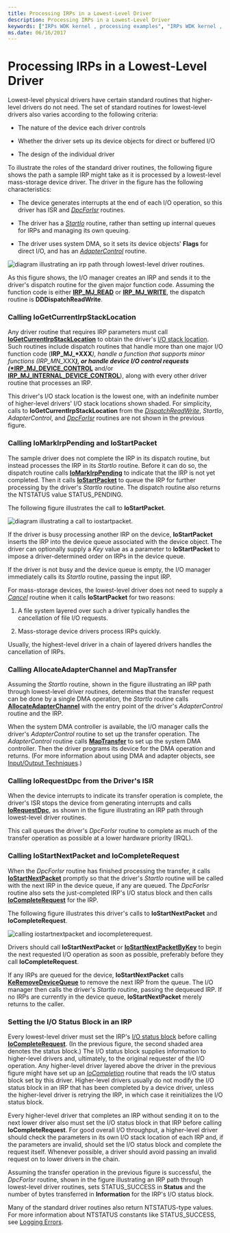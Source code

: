 ```yaml
---
title: Processing IRPs in a Lowest-Level Driver
description: Processing IRPs in a Lowest-Level Driver
keywords: ["IRPs WDK kernel , processing examples", "IRPs WDK kernel , I/O status blocks", "I/O status blocks WDK kernel", "status blocks WDK kernel", "IoStartNextPacket", "IoCompleteRequest", "IoRequestDpc", "AllocateAdapterChannel", "MapTransfer", "IoStartPacket", "IoMarkIrpPending", "IoGetCurrentIrpStackLocation"]
ms.date: 06/16/2017
---
```


# Processing IRPs in a Lowest-Level Driver





Lowest-level physical drivers have certain standard routines that higher-level drivers do not need. The set of standard routines for lowest-level drivers also varies according to the following criteria:

-   The nature of the device each driver controls

-   Whether the driver sets up its device objects for direct or buffered I/O

-   The design of the individual driver

To illustrate the roles of the standard driver routines, the following figure shows the path a sample IRP might take as it is processed by a lowest-level mass-storage device driver. The driver in the figure has the following characteristics:

-   The device generates interrupts at the end of each I/O operation, so this driver has ISR and [*DpcForIsr*](/windows-hardware/drivers/ddi/wdm/nc-wdm-io_dpc_routine) routines.

-   The driver has a [*StartIo*](/windows-hardware/drivers/ddi/wdm/nc-wdm-driver_startio) routine, rather than setting up internal queues for IRPs and managing its own queuing.

-   The driver uses system DMA, so it sets its device objects' **Flags** for direct I/O, and has an [*AdapterControl*](/windows-hardware/drivers/ddi/wdm/nc-wdm-driver_control) routine.

![diagram illustrating an irp path through lowest-level driver routines.](images/4loddirp.png)

As this figure shows, the I/O manager creates an IRP and sends it to the driver's dispatch routine for the given major function code. Assuming the function code is either [**IRP\_MJ\_READ**](./irp-mj-read.md) or [**IRP\_MJ\_WRITE**](./irp-mj-write.md), the dispatch routine is **DDDispatchReadWrite**.

### Calling IoGetCurrentIrpStackLocation

Any driver routine that requires IRP parameters must call [**IoGetCurrentIrpStackLocation**](/windows-hardware/drivers/ddi/wdm/nf-wdm-iogetcurrentirpstacklocation) to obtain the driver's [I/O stack location](i-o-stack-locations.md). Such routines include dispatch routines that handle more than one major I/O function code (<strong>IRP\_MJ\_*XXX</strong><em>), handle a function that supports minor functions (</em><em>IRP\_MN\_</em>XXX<strong><em>), or handle device I/O control requests ([</em>*IRP\_MJ\_DEVICE\_CONTROL</strong>](./irp-mj-device-control.md) and/or [**IRP\_MJ\_INTERNAL\_DEVICE\_CONTROL**](./irp-mj-internal-device-control.md)), along with every other driver routine that processes an IRP.

This driver's I/O stack location is the lowest one, with an indefinite number of higher-level drivers' I/O stack locations shown shaded. For simplicity, calls to **IoGetCurrentIrpStackLocation** from the [*DispatchReadWrite*](/windows-hardware/drivers/ddi/wdm/nc-wdm-driver_dispatch), *StartIo*, *AdapterControl*, and [*DpcForIsr*](/windows-hardware/drivers/ddi/wdm/nc-wdm-io_dpc_routine) routines are not shown in the previous figure.

### Calling IoMarkIrpPending and IoStartPacket

The sample driver does not complete the IRP in its dispatch routine, but instead processes the IRP in its *StartIo* routine. Before it can do so, the dispatch routine calls [**IoMarkIrpPending**](/windows-hardware/drivers/ddi/wdm/nf-wdm-iomarkirppending) to indicate that the IRP is not yet completed. Then it calls [**IoStartPacket**](/windows-hardware/drivers/ddi/ntifs/nf-ntifs-iostartpacket) to queue the IRP for further processing by the driver's *StartIo* routine. The dispatch routine also returns the NTSTATUS value STATUS\_PENDING.

The following figure illustrates the call to **IoStartPacket**.

![diagram illustrating a call to iostartpacket.](images/4strtpak.png)

If the driver is busy processing another IRP on the device, **IoStartPacket** inserts the IRP into the device queue associated with the device object. The driver can optionally supply a *Key* value as a parameter to **IoStartPacket** to impose a driver-determined order on IRPs in the device queue.

If the driver is not busy and the device queue is empty, the I/O manager immediately calls its *StartIo* routine, passing the input IRP.

For mass-storage devices, the lowest-level driver does not need to supply a [*Cancel*](/windows-hardware/drivers/ddi/wdm/nc-wdm-driver_cancel) routine when it calls **IoStartPacket** for two reasons:

1.  A file system layered over such a driver typically handles the cancellation of file I/O requests.

2.  Mass-storage device drivers process IRPs quickly.

Usually, the highest-level driver in a chain of layered drivers handles the cancellation of IRPs.

### Calling AllocateAdapterChannel and MapTransfer

Assuming the *StartIo* routine, shown in the figure illustrating an IRP path through lowest-level driver routines, determines that the transfer request can be done by a single DMA operation, the *StartIo* routine calls [**AllocateAdapterChannel**](/windows-hardware/drivers/ddi/wdm/nc-wdm-pallocate_adapter_channel) with the entry point of the driver's *AdapterControl* routine and the IRP.

When the system DMA controller is available, the I/O manager calls the driver's *AdapterControl* routine to set up the transfer operation. The *AdapterControl* routine calls [**MapTransfer**](/windows-hardware/drivers/ddi/wdm/nc-wdm-pmap_transfer) to set up the system DMA controller. Then the driver programs its device for the DMA operation and returns. (For more information about using DMA and adapter objects, see [Input/Output Techniques](i-o-programming-techniques.md).)

### Calling IoRequestDpc from the Driver's ISR

When the device interrupts to indicate its transfer operation is complete, the driver's ISR stops the device from generating interrupts and calls [**IoRequestDpc**](/windows-hardware/drivers/ddi/wdm/nf-wdm-iorequestdpc), as shown in the figure illustrating an IRP path through lowest-level driver routines.

This call queues the driver's *DpcForIsr* routine to complete as much of the transfer operation as possible at a lower hardware priority (IRQL).

### Calling IoStartNextPacket and IoCompleteRequest

When the *DpcForIsr* routine has finished processing the transfer, it calls [**IoStartNextPacket**](/windows-hardware/drivers/ddi/ntifs/nf-ntifs-iostartnextpacket) promptly so that the driver's *StartIo* routine will be called with the next IRP in the device queue, if any are queued. The *DpcForIsr* routine also sets the just-completed IRP's I/O status block and then calls [**IoCompleteRequest**](/windows-hardware/drivers/ddi/wdm/nf-wdm-iocompleterequest) for the IRP.

The following figure illustrates this driver's calls to **IoStartNextPacket** and **IoCompleteRequest**.

![calling iostartnextpacket and iocompleterequest.](images/4snxtpak.png)

Drivers should call **IoStartNextPacket** or [**IoStartNextPacketByKey**](/windows-hardware/drivers/ddi/ntifs/nf-ntifs-iostartnextpacketbykey) to begin the next requested I/O operation as soon as possible, preferably before they call **IoCompleteRequest**.

If any IRPs are queued for the device, **IoStartNextPacket** calls [**KeRemoveDeviceQueue**](/windows-hardware/drivers/ddi/wdm/nf-wdm-keremovedevicequeue) to remove the next IRP from the queue. The I/O manager then calls the driver's *StartIo* routine, passing the dequeued IRP. If no IRPs are currently in the device queue, **IoStartNextPacket** merely returns to the caller.

### <a href="" id="ddk-setting-the-i-o-status-block-in-an-irp-kg"></a>Setting the I/O Status Block in an IRP

Every lowest-level driver must set the IRP's [I/O status block](i-o-status-blocks.md) before calling [**IoCompleteRequest**](/windows-hardware/drivers/ddi/wdm/nf-wdm-iocompleterequest). (In the previous figure, the second shaded area denotes the status block.) The I/O status block supplies information to higher-level drivers and, ultimately, to the original requester of the I/O operation. Any higher-level driver layered above the driver in the previous figure might have set up an [*IoCompletion*](/windows-hardware/drivers/ddi/wdm/nc-wdm-io_completion_routine) routine that reads the I/O status block set by this driver. Higher-level drivers usually do not modify the I/O status block in an IRP that has been completed by a device driver, unless the higher-level driver is retrying the IRP, in which case it reinitializes the I/O status block.

Every higher-level driver that completes an IRP without sending it on to the next lower driver also must set the I/O status block in that IRP before calling **IoCompleteRequest**. For good overall I/O throughput, a higher-level driver should check the parameters in its own I/O stack location of each IRP and, if the parameters are invalid, should set the I/O status block and complete the request itself. Whenever possible, a driver should avoid passing an invalid request on to lower drivers in the chain.

Assuming the transfer operation in the previous figure is successful, the *DpcForIsr* routine, shown in the figure illustrating an IRP path through lowest-level driver routines, sets STATUS\_SUCCESS in **Status** and the number of bytes transferred in **Information** for the IRP's I/O status block.

Many of the standard driver routines also return NTSTATUS-type values. For more information about NTSTATUS constants like STATUS\_SUCCESS, see [Logging Errors](logging-errors.md).


